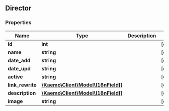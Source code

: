 ## Director

### Properties
Name | Type | Description | Notes
------------ | ------------- | ------------- | -------------
**id** | **int** |  | [optional] 
**name** | **string** |  | [optional] 
**date_add** | **string** |  | [optional] 
**date_upd** | **string** |  | [optional] 
**active** | **string** |  | [optional] 
**link_rewrite** | [**\Kaemo\Client\Model\I18nField[]**](#I18nField) |  | [optional] 
**description** | [**\Kaemo\Client\Model\I18nField[]**](#I18nField) |  | [optional] 
**image** | **string** |  | [optional] 


